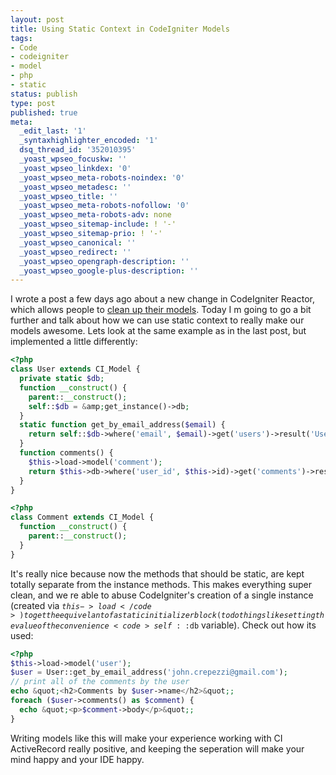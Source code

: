 ```yaml
---
layout: post
title: Using Static Context in CodeIgniter Models
tags:
- Code
- codeigniter
- model
- php
- static
status: publish
type: post
published: true
meta:
  _edit_last: '1'
  _syntaxhighlighter_encoded: '1'
  dsq_thread_id: '352010395'
  _yoast_wpseo_focuskw: ''
  _yoast_wpseo_linkdex: '0'
  _yoast_wpseo_meta-robots-noindex: '0'
  _yoast_wpseo_metadesc: ''
  _yoast_wpseo_title: ''
  _yoast_wpseo_meta-robots-nofollow: '0'
  _yoast_wpseo_meta-robots-adv: none
  _yoast_wpseo_sitemap-include: ! '-'
  _yoast_wpseo_sitemap-prio: ! '-'
  _yoast_wpseo_canonical: ''
  _yoast_wpseo_redirect: ''
  _yoast_wpseo_opengraph-description: ''
  _yoast_wpseo_google-plus-description: ''
---
```

I wrote a post a few days ago about a new change in CodeIgniter Reactor, which allows people to <a href="http://seejohncode.com/2011/02/12/codeigniter-model-instances">clean up their models</a>. Today I m going to go a bit further and talk about how we can use static context to really make our models awesome. Lets look at the same example as in the last post, but implemented a little differently:

``` php
<?php
class User extends CI_Model {
  private static $db;
  function __construct() {
    parent::__construct();
    self::$db = &amp;get_instance()->db;
  }
  static function get_by_email_address($email) {
    return self::$db->where('email', $email)->get('users')->result('User');
  }
  function comments() {
    $this->load->model('comment');
    return $this->db->where('user_id', $this->id)->get('comments')->result('Comment');
  }
}
```

``` php
<?php
class Comment extends CI_Model {
  function __construct() {
    parent::__construct();
  }
}
```

It's really nice because now the methods that should be static, are kept totally separate from the instance methods. This makes everything super clean, and we re able to abuse CodeIgniter's creation of a single instance (created via <code>$this->load</code>) to get the equivelant of a static initializer block (to do things like setting the value of the convenience <code>self::$db</code> variable). Check out how its used:

``` php
<?php
$this->load->model('user');
$user = User::get_by_email_address('john.crepezzi@gmail.com');
// print all of the comments by the user
echo &quot;<h2>Comments by $user->name</h2>&quot;;
foreach ($user->comments() as $comment) {
  echo &quot;<p>$comment->body</p>&quot;;
}
```

Writing models like this will make your experience working with CI ActiveRecord really positive, and keeping the seperation will make your mind happy and your IDE happy.
